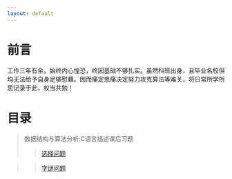 ```yaml
---
layout: default
---
```

# 前言
工作三年有余，始终内心惶恐，终因基础不够扎实。虽然科班出身，且毕业名校但均无法给予自身足够慰藉。因而痛定思痛决定努力攻克算法等难关，将日常所学所思记录于此，权当共勉！

# 目录
> 数据结构与算法分析:C语言描述课后习题
>> [选择问题](dataStructureAndAlgorithms/selectProblem)

>> [字谜问题](dataStructureAndAlgorithms/wordProblem)
